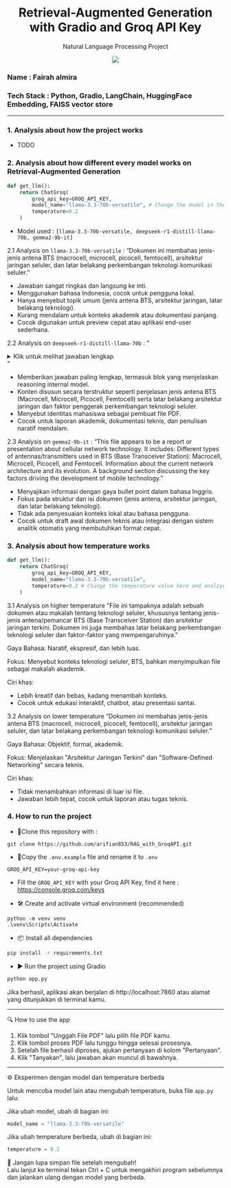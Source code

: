 <h1 align="center"> Retrieval-Augmented Generation with Gradio and Groq API Key</h1>
<p align="center"> Natural Language Processing Project</p>

<div align="center">

<img src="https://img.shields.io/badge/python-3670A0?style=for-the-badge&logo=python&logoColor=ffdd54">

</div>

### Name : Fairah almira
### Tech Stack : Python, Gradio, LangChain, HuggingFace Embedding, FAISS vector store

---

### 1. Analysis about how the project works
- TODO

### 2. Analysis about how different every model works on Retrieval-Augmented Generation

```python
def get_llm():
    return ChatGroq(
        groq_api_key=GROQ_API_KEY,
        model_name="llama-3.3-70b-versatile", # Change the model in the code
        temperature=0.2
    )
```
- Model used : ```[llama-3.3-70b-versatile, deepseek-r1-distill-llama-70b, gemma2-9b-it]```

2.1 Analysis on ```llama-3.3-70b-versatile``` : 
“Dokumen ini membahas jenis-jenis antena BTS (macrocell, microcell, picocell, femtocell), arsitektur jaringan seluler, dan latar belakang perkembangan teknologi komunikasi seluler.”

- Jawaban sangat ringkas dan langsung ke inti.
- Menggunakan bahasa Indonesia, cocok untuk pengguna lokal.
- Hanya menyebut topik umum (jenis antena BTS, arsitektur jaringan, latar belakang teknologi).
- Kurang mendalam untuk konteks akademik atau dokumentasi panjang.
- Cocok digunakan untuk preview cepat atau aplikasi end-user sederhana.

2.2 Analysis on ```deepseek-r1-distill-llama-70b``` : 
"<details> <summary>Klik untuk melihat jawaban lengkap</summary> <pre> <think> Okay, so the user is asking about a file, but they didn't specify which one... </think> File ini tampaknya adalah dokumen yang membahas tentang jenis-jenis antena atau pemancar BTS (Base Transceiver Station) dan perkembangan arsitektur jaringan terkini dalam teknologi seluler. Berikut adalah ringkasan dari konten yang ada dalam file tersebut: 1. Jenis-Jenis Antena/Pemancar BTS: - Macrocell: Jangkauan beberapa kilometer, biasanya dipasang di menara tinggi untuk cakupan luas. - Microcell: Jangkauan ratusan meter, digunakan di area padat seperti mall atau jalan perkotaan. - Picocell: Jangkauan puluhan meter, dipasang di dalam gedung untuk memperbaiki sinyal indoor. - Femtocell: Jangkauan sangat terbatas, digunakan untuk memperkuat sinyal di rumah atau ruangan kecil. 2. Arsitektur Jaringan Terkini: - Membahas kebutuhan komunikasi bergerak, keterbatasan teknologi telepon tetap, inovasi radio & digitalisasi sinyal, serta peningkatan permintaan data. File ini kemungkinan besar merupakan bahan presentasi akademik oleh kelompok mahasiswa: - Muhammad Aditya Pratama (2022610024) - Sapta Eka Putra (2022610044) </pre> </details>"

- Memberikan jawaban paling lengkap, termasuk blok <think> yang menjelaskan reasoning internal model.
- Konten disusun secara terstruktur seperti penjelasan jenis antena BTS (Macrocell, Microcell, Picocell, Femtocell) serta latar belakang arsitektur jaringan dan faktor penggerak perkembangan teknologi seluler.
- Menyebut identitas mahasiswa sebagai pembuat file PDF.
- Cocok untuk laporan akademik, dokumentasi teknis, dan penulisan naratif mendalam.

2.3 Analysis on ```gemma2-9b-it``` : 
“This file appears to be a report or presentation about cellular network technology.
It includes:
Different types of antennas/transmitters used in BTS (Base Transceiver Station): Macrocell, Microcell, Picocell, and Femtocell.
Information about the current network architecture and its evolution.
A background section discussing the key factors driving the development of mobile technology.”

- Menyajikan informasi dengan gaya bullet point dalam bahasa Inggris.
- Fokus pada struktur dan isi dokumen (jenis antena, arsitektur jaringan, dan latar belakang teknologi).
- Tidak ada penyesuaian konteks lokal atau bahasa pengguna.
- Cocok untuk draft awal dokumen teknis atau integrasi dengan sistem analitik otomatis yang membutuhkan format cepat.

### 3. Analysis about how temperature works

```python
def get_llm():
    return ChatGroq(
        groq_api_key=GROQ_API_KEY,
        model_name="llama-3.3-70b-versatile",
        temperature=0.2 # Change the temperature value here and analzye
    )
```

3.1 Analysis on higher temperature 
"File ini tampaknya adalah sebuah dokumen atau makalah tentang teknologi seluler, khususnya tentang jenis-jenis antena/pemancar BTS (Base Transceiver Station) dan arsitektur jaringan terkini. Dokumen ini juga membahas latar belakang perkembangan teknologi seluler dan faktor-faktor yang mempengaruhinya."

Gaya Bahasa: Naratif, ekspresif, dan lebih luas.

Fokus: Menyebut konteks teknologi seluler, BTS, bahkan menyimpulkan file sebagai makalah akademik.

Ciri khas:
- Lebih kreatif dan bebas, kadang menambah konteks.
- Cocok untuk edukasi interaktif, chatbot, atau presentasi santai.

3.2 Analysis on lower temperature
“Dokumen ini membahas jenis-jenis antena BTS (macrocell, microcell, picocell, femtocell), arsitektur jaringan seluler, dan latar belakang perkembangan teknologi komunikasi seluler.”

Gaya Bahasa: Objektif, formal, akademik.

Fokus: Menjelaskan "Arsitektur Jaringan Terkini" dan "Software-Defined Networking" secara teknis.

Ciri khas:
- Tidak menambahkan informasi di luar isi file.
- Jawaban lebih tepat, cocok untuk laporan atau tugas teknis.

### 4. How to run the project

- 🔗Clone this repository with : 

```git
git clone https://github.com/arifian853/RAG_with_GroqAPI.git
```

- 🔐Copy the ```.env.example``` file and rename it to ```.env```

```
GROQ_API_KEY=your-groq-api-key
```

- Fill the ```GROQ_API_KEY``` with your Groq API Key, find it here : https://console.groq.com/keys

- 🛠️ Create and activate virtual environment (recommended)

```
python -m venv venv
.\venv\Scripts\Activate
```

- 📦 Install all dependencies

```bash
pip install -r requirements.txt
```

- ▶️ Run the project using Gradio

```bash
python app.py
```

Jika berhasil, aplikasi akan berjalan di http://localhost:7860 atau alamat yang ditunjukkan di terminal kamu.

---

🔍 How to use the app

1. Klik tombol "Unggah File PDF" lalu pilih file PDF kamu.  
2. Klik tombol proses PDF lalu tunggu hingga selesai prosesnya.  
3. Setelah file berhasil diproses, ajukan pertanyaan di kolom "Pertanyaan".  
4. Klik "Tanyakan", lalu jawaban akan muncul di bawahnya.

---

⚙️ Eksperimen dengan model dan temperature berbeda

Untuk mencoba model lain atau mengubah temperature, buka file `app.py` lalu:

Jika ubah model, ubah di bagian ini:

```python
model_name = "llama-3.3-70b-versatile"
```

Jika ubah temperature berbeda, ubah di bagian ini:

```python
temperature = 0.2
```

💾 Jangan lupa simpan file setelah mengubah!  
Lalu lanjut ke terminal tekan Ctrl + C untuk mengakhiri program sebelumnya dan jalankan ulang dengan model yang berbeda.
